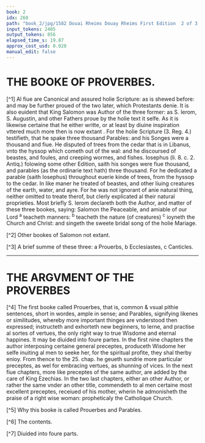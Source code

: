 ```yaml
---
book: 2
idx: 268
path: "book_2/jpg/1582 Douai Rheims Douay Rheims First Edition  2 of 3 1610 Old Testament.pdf-268.jpg"
input_tokens: 2405
output_tokens: 856
elapsed_time_s: 19.87
approx_cost_usd: 0.020
manual_edit: false
---
```

# THE BOOKE OF PROVERBES.

[^1] Al fiue are Canonical and assured holie Scripture: as is shewed before: and may be further proued of the two later, which Protestants denie. It is also euident that King Salomon was Author of the three former: as S. Ierom, S. Augustin, and other Fathers proue by the holie text it selfe. As it is likewise certaine that he either writte, or at least by diuine inspiration vttered much more then is now extant . For the holie Scripture (3. Reg. 4.) testifieth, that he spake three thousand Parables: and his Songes were a thousand and fiue. He disputed of trees from the cedar that is in Libanus, vnto the hyssop which cometh out of the wal: and he discoursed of beastes, and foules, and creeping wormes, and fishes. Iosephus (li. 8. c. 2. Antiq.) folowing some other Edition, saith his songes were fiue thousand, and parables (as the ordinarie text hath) three thousand. For he dedicated a parable (saith Iosephus) throughout euerie kinde of trees, from the hyssop to the cedar. In like maner he treated of beastes, and other liuing creatures of the earth, water, and ayre. For he was not ignorant of anie natural thing, neither omitted to treate therof, but clerly explicated al their natural proprieties. Most briefly S. Ierom declareth both the Author, and matter of these three bookes, saying: Salomon the Peaceable, and amiable of our Lord <sup>a</sup> teacheth manners: <sup>b</sup> teacheth the nature (of creatures) <sup>c</sup> ioyneth the Church and Christ: and singeth the sweete bridal song of the holie Mariage.

[^2] Other bookes of Salomon not extant.

[^3] A brief summe of these three: a Prouerbs, b Ecclesiastes, c Canticles.

---

# THE ARGVMENT OF THE PROVERBES

[^4] The first booke called Prouerbes, that is, common & vsual pithie sentences, short in wordes, ample in sense; and Parables, signifying likenes or similitudes, whereby more important thinges are vnderstood then expressed; instructeth and exhorteth new beginners, to lerne, and practise al sortes of vertues, the only right way to true Wisdome and eternal happines. It may be diuided into foure partes. In the first nine chapters the author interposing certaine general preceptes, produceth Wisdome her selfe inuiting al men to seeke her, for the spiritual profite, they shal therby enioy. From thence to the 25. chap. he geueth sundrie more particular preceptes, as wel for embracing vertues, as shunning of vices. In the next fiue chapters, more like preceptes of the same author, are added by the care of King Ezechias. In the two last chapters, either an other Author, or rather the same vnder an other title, commendeth to al men certaine most excellent preceptes, receiued of his mother, wherin he admonisheth the praise of a right wise woman: propheticaly the Catholique Church.

[^5] Why this booke is called Prouerbes and Parables.

[^6] The contents.

[^7] Diuided into foure parts.